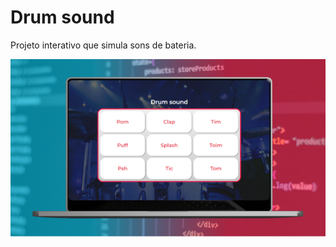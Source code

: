<h1>Drum sound</h1>
<p>Projeto interativo que simula sons de bateria.</p>
<img src="./imagens/drum-sound.webp">